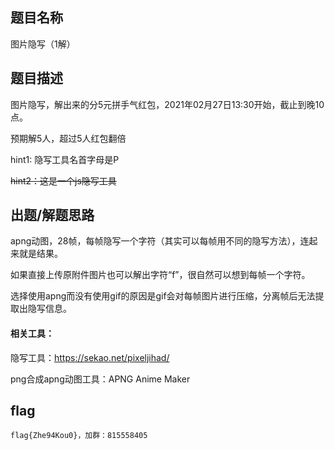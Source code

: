 ## 题目名称

图片隐写（1解）

## 题目描述

图片隐写，解出来的分5元拼手气红包，2021年02月27日13:30开始，截止到晚10点。

预期解5人，超过5人红包翻倍

hint1: 隐写工具名首字母是P

~~hint2：这是一个js隐写工具~~

## 出题/解题思路

apng动图，28帧，每帧隐写一个字符（其实可以每帧用不同的隐写方法），连起来就是结果。

如果直接上传原附件图片也可以解出字符“f”，很自然可以想到每帧一个字符。

选择使用apng而没有使用gif的原因是gif会对每帧图片进行压缩，分离帧后无法提取出隐写信息。

#### 相关工具：

隐写工具：https://sekao.net/pixeljihad/

png合成apng动图工具：APNG Anime Maker


## flag

```
flag{Zhe94Kou0}，加群：815558405
```

